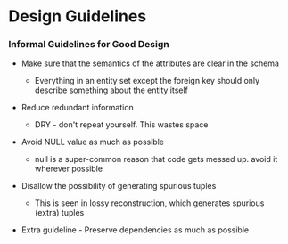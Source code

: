 # Design Guidelines
### Informal Guidelines for Good Design
* Make sure that the semantics of the attributes are clear in the schema
	* Everything in an entity set except the foreign key should only describe something about the entity itself
	
* Reduce redundant information
	* DRY - don't repeat yourself. This wastes space
	
* Avoid NULL value as much as possible
	* null is a super-common reason that code gets messed up. avoid it wherever possible
	
* Disallow the possibility of generating spurious tuples
	* This is seen in lossy reconstruction, which generates spurious (extra) tuples

* Extra guideline - Preserve dependencies as much as possible